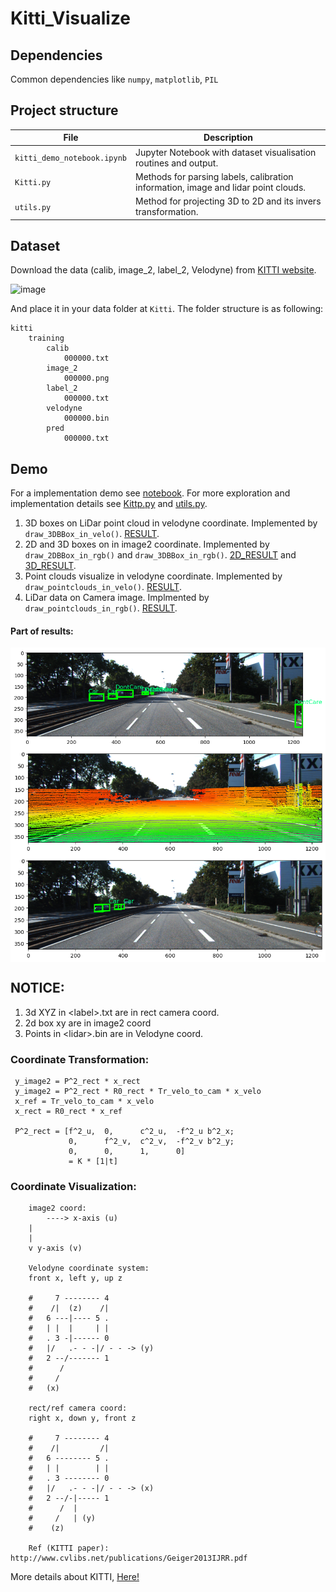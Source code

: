 # Kitti_Visualize
 
## Dependencies

Common dependencies like `numpy`, `matplotlib`, `PIL`

## Project structure

| File                   | Description                                                                                      |
| ---------------------- | ------------------------------------------------------------------------------------------------ |
| `kitti_demo_notebook.ipynb`  | Jupyter Notebook with dataset visualisation routines and output.                                 |
| `Kitti.py`  | Methods for parsing labels, calibration information, image and lidar point clouds.  |
| `utils.py`         | Method for projecting 3D to 2D and its invers transformation.                                                                     |

## Dataset

Download the data (calib, image\_2, label\_2, Velodyne) from [KITTI website](http://www.cvlibs.net/datasets/kitti/eval_object.php?obj_benchmark=3d). 

![image](https://github.com/Robert-Mar/Kitti_Visualize/blob/main/git_image/download_link.png)

And place it in your data folder at `Kitti`. The folder structure is as following:
```
kitti
    training
        calib
            000000.txt
        image_2
            000000.png
        label_2
            000000.txt
        velodyne
            000000.bin
        pred
            000000.txt
```

## Demo

For a implementation demo see [notebook](kitti_demo_notebook.ipynb). For more exploration and implementation details see [Kittp.py](Kitti.py) and [utils.py](utils.py).
1. 3D boxes on LiDar point cloud in velodyne coordinate. Implemented by `draw_3DBBox_in_velo()`. [RESULT](https://github.com/Robert-Mar/Kitti_Visualize/blob/main/git_image/draw_3DBBox_in_velo.png).
2. 2D and 3D boxes on in image2 coordinate. Implemented by `draw_2DBBox_in_rgb()` and `draw_3DBBox_in_rgb()`. 
[2D_RESULT](https://github.com/Robert-Mar/Kitti_Visualize/blob/main/git_image/draw_2DBBox_in_rgb.png) and [3D_RESULT](https://github.com/Robert-Mar/Kitti_Visualize/blob/main/git_image/draw_3DBBox_in_rgb.png). 
4. Point clouds visualize in velodyne coordinate. Implemented by `draw_pointclouds_in_velo()`. [RESULT](https://github.com/Robert-Mar/Kitti_Visualize/blob/main/git_image/draw_pointclouds_in_velo.png).
5. LiDar data on Camera image. Implmented by `draw_pointclouds_in_rgb()`. [RESULT](https://github.com/Robert-Mar/Kitti_Visualize/blob/main/git_image/draw_pointclouds_in_rgb.png).

#### Part of results: 

<img src=".\git_image\draw_2DBBox_in_rgb.png" alt="2D boxes LiDar data on Camera image" align="center" />
<img src=".\git_image\draw_pointclouds_in_rgb.png" alt="Point cloud on Camera image" align="center" />
<img src=".\git_image\draw_3DBBox_in_rgb.png" alt="3D boxes LiDar data on Camera image" align="center" />

## NOTICE:
1. 3d XYZ in \<label\>.txt are in rect camera coord.
2. 2d box xy are in image2 coord
3. Points in \<lidar\>.bin are in Velodyne coord.

### Coordinate Transformation:
```
 y_image2 = P^2_rect * x_rect
 y_image2 = P^2_rect * R0_rect * Tr_velo_to_cam * x_velo
 x_ref = Tr_velo_to_cam * x_velo
 x_rect = R0_rect * x_ref

 P^2_rect = [f^2_u,  0,      c^2_u,  -f^2_u b^2_x;
             0,      f^2_v,  c^2_v,  -f^2_v b^2_y;
             0,      0,      1,      0]
             = K * [1|t]
```

### Coordinate Visualization:
```
    image2 coord:
        ----> x-axis (u)
    |
    |
    v y-axis (v)

    Velodyne coordinate system:
    front x, left y, up z

    #     7 -------- 4
    #    /|  (z)    /|
    #   6 ---|---- 5 .
    #   | |  |     | |
    #   . 3 -|------ 0
    #   |/   .- - -|/ - - -> (y)
    #   2 --/------- 1
    #      /
    #     /
    #   (x)

    rect/ref camera coord:
    right x, down y, front z

    #     7 -------- 4
    #    /|         /|
    #   6 -------- 5 .
    #   | |        | |
    #   . 3 -------- 0
    #   |/   .- - -|/ - - -> (x)
    #   2 --/-|----- 1
    #      /  |
    #     /   | (y)
    #    (z)

    Ref (KITTI paper): http://www.cvlibs.net/publications/Geiger2013IJRR.pdf
```

More details about KITTI, [Here!](https://medium.com/test-ttile/kitti-3d-object-detection-dataset-d78a762b5a4)




